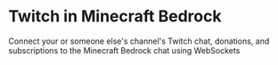 # Twitch in Minecraft Bedrock
Connect your or someone else's channel's Twitch chat, donations, and subscriptions to the Minecraft Bedrock chat using WebSockets
